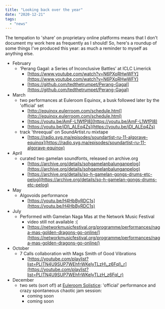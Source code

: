```yaml
---
title: "Looking back over the year"
date: "2020-12-21"
tags: 
  - "news"
---
```


The tempation to 'share' on proprietary online platforms means that I don't document my work here as frequently as I should! So, here's a roundup of some things I've produced this year: as much a reminder to myself as anything else.

- February
    - ‘Perang Gagal: a Series of Inconclusive Battles’ at ICLC Limerick
        - [https://www.youtube.com/watch?v=N6PXoRHwWFY](https://www.youtube.com/watch?v=N6PXoRHwWFY)
        - [https://github.com/tedthetrumpet/Perang-Gagal](https://github.com/tedthetrumpet/Perang-Gagal)
- March
    - two performances at Euleroom Equinox, a busk followed later by the 'official' set
        - [http://equinox.eulerroom.com/schedule.html](http://equinox.eulerroom.com/schedule.html)
        - [https://youtu.be/AmF-L1WfPl8](https://youtu.be/AmF-L1WfPl8)
        - [https://youtu.be/jDl\_ALEq4Zs](https://youtu.be/jDl_ALEq4Zs)
    - track 'threequal' on SoundArtist.ru mixtape
        - [https://radio.syg.ma/episodes/soundartist-ru-11-algorave-equinox](https://radio.syg.ma/episodes/soundartist-ru-11-algorave-equinox)
- April
    - curated two gamelan soundfonts, released on archive.org
        - [https://archive.org/details/sohgamelanbalunganpelog](https://archive.org/details/sohgamelanbalunganpelog)
        - [https://archive.org/details/so-h-gamelan-gongs-drums-etc-pelog](https://archive.org/details/so-h-gamelan-gongs-drums-etc-pelog)
- May
    - Algovoids performance
        - [https://youtu.be/H4HbByRDC1s](https://youtu.be/H4HbByRDC1s)
- July
    - Performed with Gamelan Naga Mas at the Network Music Festival
        - video still not available :(
        - [https://networkmusicfestival.org/programme/performances/naga-mas-golden-dragons-go-online/](https://networkmusicfestival.org/programme/performances/naga-mas-golden-dragons-go-online/)
- October
    - 7 Calls collaboration with Mags Smith of Good Vibrations
        - [https://youtube.com/playlist?list=PLITN4U9SUP7WEhfrWKeIyTLzH\_z6FqI\_r](https://youtube.com/playlist?list=PLITN4U9SUP7WEhfrWKeIyTLzH_z6FqI_r)
- December
    - two sets (sort of!) at [Euleroom Solistice](https://sun.tidalcycles.org/): 'official' performance and crazy spontaneous chaotic jam session:
        - coming soon
        - coming soon
